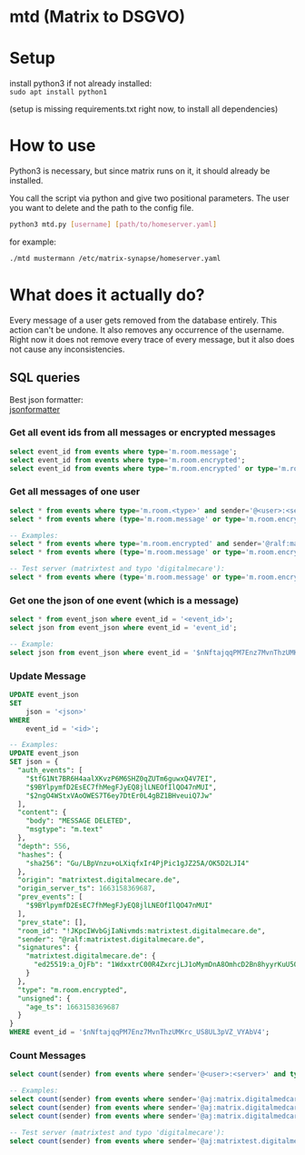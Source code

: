 # mtd (Matrix to DSGVO)

# Setup

install python3 if not already installed: \
`sudo apt install python1`

(setup is missing requirements.txt right now, to install all dependencies)


# How to use

Python3 is necessary, but since matrix runs on it, it should already be installed.

You call the script via python and give two positional parameters. The user you want to delete and the path to the config file.
```bash 
python3 mtd.py [username] [path/to/homeserver.yaml]
```

for example:
```bash
./mtd mustermann /etc/matrix-synapse/homeserver.yaml
```


# What does it actually do?

Every message of a user gets removed from the database entirely. This action can't be undone.
It also removes any occurrence of the username. \
Right now it does not remove every trace of every message, but it also does not cause any inconsistencies.



## SQL queries
Best json formatter:  
[jsonformatter](https://jsonformatter.org/)

### Get all event ids from all messages or encrypted messages
```SQL
select event_id from events where type='m.room.message';
select event_id from events where type='m.room.encrypted';
select event_id from events where type='m.room.encrypted' or type='m.room.message';
```


### Get all messages of one user
```SQL
select * from events where type='m.room.<type>' and sender='@<user>:<server>';
select * from events where (type='m.room.message' or type='m.room.encrypted') and sender='@<user>:<server>';

-- Examples:
select * from events where type='m.room.encrypted' and sender='@ralf:matrix.digitalmedcare.de';
select * from events where (type='m.room.message' or type='m.room.encrypted') and sender='@ralf:matrix.digitalmedcare.de';

-- Test server (matrixtest and typo 'digitalmecare'):
select * from events where (type='m.room.message' or type='m.room.encrypted') and sender='@ralf:matrixtest.digitalmecare.de';
```


### Get one the json of one event (which is a message)
```SQL
select * from event_json where event_id = '<event_id>';
select json from event_json where event_id = 'event_id';

-- Example:
select json from event_json where event_id = '$nNftajqqPM7Enz7MvnThzUMKrc_US8UL3pVZ_VYAbV4';
```


### 

### Update Message
```SQL
UPDATE event_json
SET 
    json = '<json>'
WHERE
    event_id = '<id>';

-- Examples:
UPDATE event_json 
SET json = {
  "auth_events": [
    "$tfG1Nt7BR6H4aalXKvzP6M6SHZ0qZUTm6guwxQ4V7EI",
    "$9BYlpymfD2EsEC7fhMegFJyEQ8jlLNEOfIlQO47nMUI",
    "$2ngO4WStxVAoOWES7T6ey7DtEr0L4gBZ1BHveuiQ7Jw"
  ],
  "content": {
    "body": "MESSAGE DELETED",
    "msgtype": "m.text"
  },
  "depth": 556,
  "hashes": {
    "sha256": "Gu/LBpVnzu+oLXiqfxIr4PjPic1gJZ25A/OK5D2LJI4"
  },
  "origin": "matrixtest.digitalmecare.de",
  "origin_server_ts": 1663158369687,
  "prev_events": [
    "$9BYlpymfD2EsEC7fhMegFJyEQ8jlLNEOfIlQO47nMUI"
  ],
  "prev_state": [],
  "room_id": "!JKpcIWvbGjIaNivmds:matrixtest.digitalmecare.de",
  "sender": "@ralf:matrixtest.digitalmecare.de",
  "signatures": {
    "matrixtest.digitalmecare.de": {
      "ed25519:a_OjFb": "1WdxxtrC00R4ZxrcjLJ1oMymDnA8OmhcD2Bn8hyyrKuU5QUHm4jUTlLES4gGu3MPlJ8rgxSF+4U98Udqf3/wAQ"
    }
  },
  "type": "m.room.encrypted",
  "unsigned": {
    "age_ts": 1663158369687
  }
}
WHERE event_id = '$nNftajqqPM7Enz7MvnThzUMKrc_US8UL3pVZ_VYAbV4';
```


### Count Messages
```SQL
select count(sender) from events where sender='@<user>:<server>' and type='m.room.<message type>';

-- Examples:
select count(sender) from events where sender='@aj:matrix.digitalmedcare.de' and type='m.room.encrypted';
select count(sender) from events where sender='@aj:matrix.digitalmedcare.de' and type='m.room.message';
select count(sender) from events where sender='@aj:matrix.digitalmedcare.de' and (type='m.room.encrypted' or type='m.room.message');

-- Test server (matrixtest and typo 'digitalmecare'):
select count(sender) from events where sender='@aj:matrixtest.digitalmecare.de' and (type='m.room.encrypted' or type='m.room.message');
```
